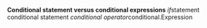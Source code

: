 <strong>Conditional statement versus conditional expressions</strong>
<i>if</i>statement conditional statement
<i>conditional operator</i>conditional.Expression


